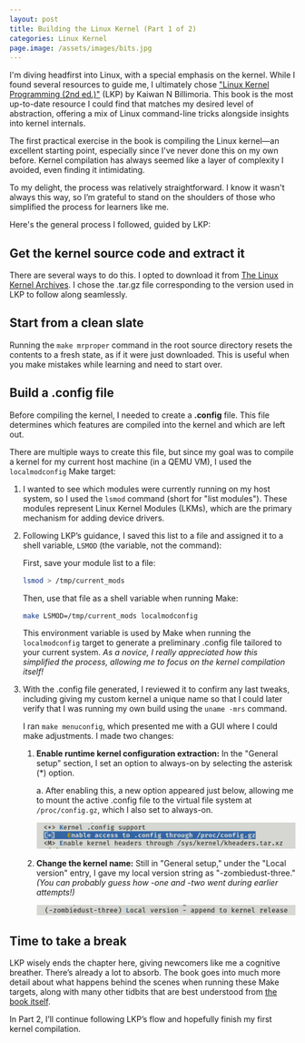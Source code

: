 ```yaml
---
layout: post
title: Building the Linux Kernel (Part 1 of 2)
categories: Linux Kernel
page.image: /assets/images/bits.jpg
---
```

I'm diving headfirst into Linux, with a special emphasis on the kernel. While I found several resources to guide me, I ultimately chose ["Linux Kernel Programming (2nd ed.)"](https://www.amazon.com/Linux-Kernel-Programming-practical-synchronization/dp/1803232226) (LKP) by Kaiwan N Billimoria. This book is the most up-to-date resource I could find that matches my desired level of abstraction, offering a mix of Linux command-line tricks alongside insights into kernel internals.

The first practical exercise in the book is compiling the Linux kernel—an excellent starting point, especially since I've never done this on my own before. Kernel compilation has always seemed like a layer of complexity I avoided, even finding it intimidating.

To my delight, the process was relatively straightforward. I know it wasn't always this way, so I’m grateful to stand on the shoulders of those who simplified the process for learners like me.

Here's the general process I followed, guided by LKP:

## Get the kernel source code and extract it

There are several ways to do this. I opted to download it from [The Linux Kernel Archives](https://www.kernel.org/). I chose the .tar.gz file corresponding to the version used in LKP to follow along seamlessly.

## Start from a clean slate

Running the ```make mrproper``` command in the root source directory resets the contents to a fresh state, as if it were just downloaded. This is useful when you make mistakes while learning and need to start over.

## Build a .config file

Before compiling the kernel, I needed to create a **.config** file. This file determines which features are compiled into the kernel and which are left out.

There are multiple ways to create this file, but since my goal was to compile a kernel for my current host machine (in a QEMU VM), I used the ```localmodconfig``` Make target:

1. I wanted to see which modules were currently running on my host system, so I used the ```lsmod``` command (short for "list modules"). These modules represent Linux Kernel Modules (LKMs), which are the primary mechanism for adding device drivers.

2. Following LKP’s guidance, I saved this list to a file and assigned it to a shell variable, ```LSMOD``` (the variable, not the command):

    First, save your module list to a file:
    
    ```bash
    lsmod > /tmp/current_mods
    ```

    Then, use that file as a shell variable when running Make:
    ```bash
    make LSMOD=/tmp/current_mods localmodconfig
    ``` 
    
    This environment variable is used by Make when running the ```localmodconfig``` target to generate a preliminary .config file tailored to your current system. *As a novice, I really appreciated how this simplified the process, allowing me to focus on the kernel compilation itself!*

3. With the .config file generated, I reviewed it to confirm any last tweaks, including giving my custom kernel a unique name so that I could later verify that I was running my own build using the ```uname -mrs``` command.

    I ran ```make menuconfig```, which presented me with a GUI where I could make adjustments. I made two changes:

    1. **Enable runtime kernel configuration extraction:** In the "General setup" section, I set an option to always-on by selecting the asterisk (*) option.
        
        a. After enabling this, a new option appeared just below, allowing me to mount the active .config file to the virtual file system at ```/proc/config.gz```, which I also set to always-on.

        ![Image](/assets/images/config_vfs.jpg)
    
    2. **Change the kernel name:** Still in "General setup," under the "Local version" entry, I gave my local version string as "-zombiedust-three." *(You can probably guess how -one and -two went during earlier attempts!)*

        ![Image](/assets/images/rename_kernel.jpg)

## Time to take a break

LKP wisely ends the chapter here, giving newcomers like me a cognitive breather. There’s already a lot to absorb. The book goes into much more detail about what happens behind the scenes when running these Make targets, along with many other tidbits that are best understood from [the book itself](https://www.amazon.com/Linux-Kernel-Programming-practical-synchronization/dp/1803232226).

In Part 2, I’ll continue following LKP’s flow and hopefully finish my first kernel compilation.